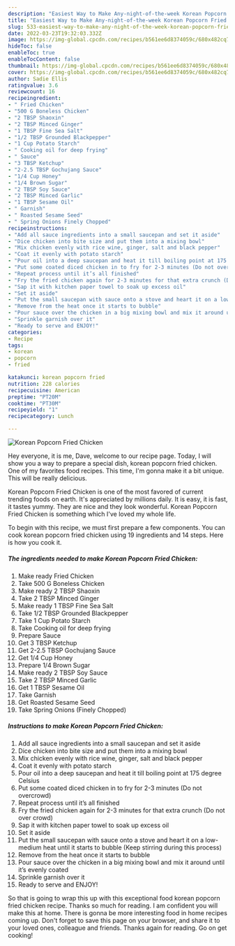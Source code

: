 ```yaml
---
description: "Easiest Way to Make Any-night-of-the-week Korean Popcorn Fried Chicken"
title: "Easiest Way to Make Any-night-of-the-week Korean Popcorn Fried Chicken"
slug: 533-easiest-way-to-make-any-night-of-the-week-korean-popcorn-fried-chicken
date: 2022-03-23T19:32:03.332Z
image: https://img-global.cpcdn.com/recipes/b561ee6d8374059c/680x482cq70/korean-popcorn-fried-chicken-recipe-main-photo.jpg
hideToc: false
enableToc: true
enableTocContent: false
thumbnail: https://img-global.cpcdn.com/recipes/b561ee6d8374059c/680x482cq70/korean-popcorn-fried-chicken-recipe-main-photo.jpg
cover: https://img-global.cpcdn.com/recipes/b561ee6d8374059c/680x482cq70/korean-popcorn-fried-chicken-recipe-main-photo.jpg
author: Sadie Ellis
ratingvalue: 3.6
reviewcount: 16
recipeingredient:
- " Fried Chicken"
- "500 G Boneless Chicken"
- "2 TBSP Shaoxin"
- "2 TBSP Minced Ginger"
- "1 TBSP Fine Sea Salt"
- "1/2 TBSP Grounded Blackpepper"
- "1 Cup Potato Starch"
- " Cooking oil for deep frying"
- " Sauce"
- "3 TBSP Ketchup"
- "2-2.5 TBSP Gochujang Sauce"
- "1/4 Cup Honey"
- "1/4 Brown Sugar"
- "2 TBSP Soy Sauce"
- "2 TBSP Minced Garlic"
- "1 TBSP Sesame Oil"
- " Garnish"
- " Roasted Sesame Seed"
- " Spring Onions Finely Chopped"
recipeinstructions:
- "Add all sauce ingredients into a small saucepan and set it aside"
- "Dice chicken into bite size and put them into a mixing bowl"
- "Mix chicken evenly with rice wine, ginger, salt and black pepper"
- "Coat it evenly with potato starch"
- "Pour oil into a deep saucepan and heat it till boiling point at 175 degree Celsius"
- "Put some coated diced chicken in to fry for 2-3 minutes (Do not overcrowd)"
- "Repeat process until it’s all finished"
- "Fry the fried chicken again for 2-3 minutes for that extra crunch (Do not over crowd)"
- "Sap it with kitchen paper towel to soak up excess oil"
- "Set it aside"
- "Put the small saucepan with sauce onto a stove and heart it on a low-medium heat until it starts to bubble (Keep stirring during this process)"
- "Remove from the heat once it starts to bubble"
- "Pour sauce over the chicken in a big mixing bowl and mix it around until it’s evenly coated"
- "Sprinkle garnish over it"
- "Ready to serve and ENJOY!"
categories:
- Recipe
tags:
- korean
- popcorn
- fried

katakunci: korean popcorn fried 
nutrition: 228 calories
recipecuisine: American
preptime: "PT20M"
cooktime: "PT30M"
recipeyield: "1"
recipecategory: Lunch

---
```



![Korean Popcorn Fried Chicken](https://img-global.cpcdn.com/recipes/b561ee6d8374059c/680x482cq70/korean-popcorn-fried-chicken-recipe-main-photo.jpg)

Hey everyone, it is me, Dave, welcome to our recipe page. Today, I will show you a way to prepare a special dish, korean popcorn fried chicken. One of my favorites food recipes. This time, I'm gonna make it a bit unique. This will be really delicious.

Korean Popcorn Fried Chicken is one of the most favored of current trending foods on earth. It's appreciated by millions daily. It is easy, it is fast, it tastes yummy. They are nice and they look wonderful. Korean Popcorn Fried Chicken is something which I've loved my whole life.




To begin with this recipe, we must first prepare a few components. You can cook korean popcorn fried chicken using 19 ingredients and 14 steps. Here is how you cook it.

<!--inarticleads1-->

##### The ingredients needed to make Korean Popcorn Fried Chicken:

1. Make ready  Fried Chicken
1. Take 500 G Boneless Chicken
1. Make ready 2 TBSP Shaoxin
1. Take 2 TBSP Minced Ginger
1. Make ready 1 TBSP Fine Sea Salt
1. Take 1/2 TBSP Grounded Blackpepper
1. Take 1 Cup Potato Starch
1. Take  Cooking oil for deep frying
1. Prepare  Sauce
1. Get 3 TBSP Ketchup
1. Get 2-2.5 TBSP Gochujang Sauce
1. Get 1/4 Cup Honey
1. Prepare 1/4 Brown Sugar
1. Make ready 2 TBSP Soy Sauce
1. Take 2 TBSP Minced Garlic
1. Get 1 TBSP Sesame Oil
1. Take  Garnish
1. Get  Roasted Sesame Seed
1. Take  Spring Onions (Finely Chopped)




<!--inarticleads2-->

##### Instructions to make Korean Popcorn Fried Chicken:

1. Add all sauce ingredients into a small saucepan and set it aside
1. Dice chicken into bite size and put them into a mixing bowl
1. Mix chicken evenly with rice wine, ginger, salt and black pepper
1. Coat it evenly with potato starch
1. Pour oil into a deep saucepan and heat it till boiling point at 175 degree Celsius
1. Put some coated diced chicken in to fry for 2-3 minutes (Do not overcrowd)
1. Repeat process until it’s all finished
1. Fry the fried chicken again for 2-3 minutes for that extra crunch (Do not over crowd)
1. Sap it with kitchen paper towel to soak up excess oil
1. Set it aside
1. Put the small saucepan with sauce onto a stove and heart it on a low-medium heat until it starts to bubble (Keep stirring during this process)
1. Remove from the heat once it starts to bubble
1. Pour sauce over the chicken in a big mixing bowl and mix it around until it’s evenly coated
1. Sprinkle garnish over it
1. Ready to serve and ENJOY!



So that is going to wrap this up with this exceptional food korean popcorn fried chicken recipe. Thanks so much for reading. I am confident you will make this at home. There is gonna be more interesting food in home recipes coming up. Don't forget to save this page on your browser, and share it to your loved ones, colleague and friends. Thanks again for reading. Go on get cooking!
